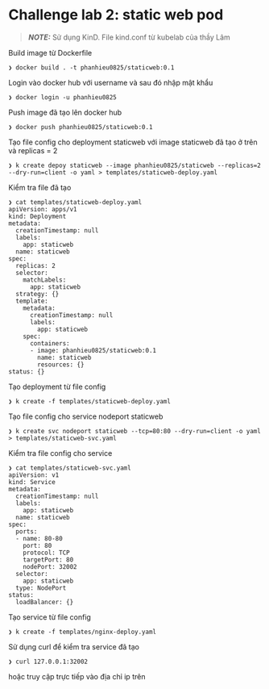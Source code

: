# Challenge lab 2: static web pod

> **_NOTE:_** Sử dụng KinD. File kind.conf từ kubelab của thầy Lâm

Build image từ Dockerfile
```
❯ docker build . -t phanhieu0825/staticweb:0.1
```

Login vào docker hub với username và sau đó nhập mật khẩu
```
❯ docker login -u phanhieu0825
```
Push image đã tạo lên docker hub
```
❯ docker push phanhieu0825/staticweb:0.1
```

Tạo file config cho deployment staticweb với image staticweb đã tạo ở trên và replicas = 2

```
❯ k create depoy staticweb --image phanhieu0825/staticweb --replicas=2 --dry-run=client -o yaml > templates/staticweb-deploy.yaml
```
Kiểm tra file đã tạo

```
❯ cat templates/staticweb-deploy.yaml
apiVersion: apps/v1
kind: Deployment
metadata:
  creationTimestamp: null
  labels:
    app: staticweb
  name: staticweb
spec:
  replicas: 2
  selector:
    matchLabels:
      app: staticweb
  strategy: {}
  template:
    metadata:
      creationTimestamp: null
      labels:
        app: staticweb
    spec:
      containers:
      - image: phanhieu0825/staticweb:0.1
        name: staticweb
        resources: {}
status: {}

```

Tạo deployment từ file config

```
❯ k create -f templates/staticweb-deploy.yaml
```

Tạo file config cho service nodeport staticweb

```
❯ k create svc nodeport staticweb --tcp=80:80 --dry-run=client -o yaml > templates/staticweb-svc.yaml
```

Kiểm tra file config cho service

```
❯ cat templates/staticweb-svc.yaml
apiVersion: v1
kind: Service
metadata:
  creationTimestamp: null
  labels:
    app: staticweb
  name: staticweb
spec:
  ports:
  - name: 80-80
    port: 80
    protocol: TCP
    targetPort: 80
    nodePort: 32002
  selector:
    app: staticweb
  type: NodePort
status:
  loadBalancer: {}

```

Tạo service từ file config

```
❯ k create -f templates/nginx-deploy.yaml
```

Sử dụng curl để kiểm tra service đã tạo

```
❯ curl 127.0.0.1:32002
```
hoặc truy cập trực tiếp vào địa chỉ ip trên 